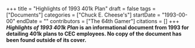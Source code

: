 +++
title = "Highlights of 1993 401k Plan"
draft = false
tags = ["Documents"]
categories = ["Chuck E. Cheese's"]
startDate = "1993-00-00"
endDate = ""
contributors = ["The 64th Gamer"]
citations = []
+++
***Highlights of 1993 401k Plan* is an informational document from 1993 for detailing 401k plans to CEC employees.
No copy of the document has been found outside of its cover.**
